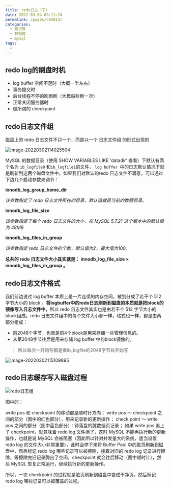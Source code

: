 ```yaml
---
title: redo日志（下）
date: 2022-03-04 09:11:24
permalink: /pages/c04014/
categories:
  - 知识库
  - 数据库
  - mysql
tags:
  - 
---
```

## redo log的刷盘时机

- log buffer 空间不足时（大概一半左右）
- 事务提交时
- 后台线程不停的刷刷刷（大概每秒刷一次）
- 正常关闭服务器时
- 做所谓的 checkpoint

## redo日志文件组

磁盘上的 redo 日志文件不只一个，而是以一个 日志文件组 的形式出现的

![image-20220302114025504](https://img.ggball.top/picGo/image-20220302114025504.png)

MySQL 的数据目录（使用 SHOW VARIABLES LIKE 'datadir' 查看）下默认有两个名为 `ib_logfile0` 和`ib_logfile1`的文件， `log buffer `中的日志默认情况下就是刷新到这两个磁盘文件中。如果我们对默认的redo 日志文件不满意，可以通过下边几个启动参数来调节：

**innodb_log_group_home_dir**

*该参数指定了 redo 日志文件所在的目录，默认值就是当前的数据目录。*

**innodb_log_file_size**

*该参数指定了每个 redo 日志文件的大小，在 MySQL 5.7.21 这个版本中的默认值为 48MB*

**innodb_log_files_in_group**

*该参数指定 redo 日志文件的个数，默认值为2，最大值为100。*



**总共的 redo 日志文件大小其实就是： innodb_log_file_size × innodb_log_files_in_group 。**



## redo日志文件格式

我们前边说过 log buffer 本质上是一片连续的内存空间，被划分成了若干个 512 字节大小的 block 。**将logbuffer中的redo日志刷新到磁盘的本质就是把block的镜像写入日志文件中**，所以 redo 日志文件其实也是由若干个 512 字节大小的block组成。redo 日志文件组中的每个文件大小都一样，格式也一样，都是由两部分组成：

- 前2048个字节，也就是前4个block是用来存储一些管理信息的。
- 从第2048字节往后是用来存储 log buffer 中的block镜像的。

> 所以每次一开始写都是重ib_logfile的2048字节处开始写

![image-20220302115109895](https://img.ggball.top/picGo/image-20220302115109895.png)



## redo日志缓存写入磁盘过程

![redo日志组](https://img.ggball.top/picGo/20230608114849.png)

图中的：

write pos 和 checkpoint 的移动都是顺时针方向；
write pos ～ checkpoint 之间的部分（图中的红色部分），用来记录新的更新操作；
check point ～ write pos 之间的部分（图中蓝色部分）：待落盘的脏数据页记录；
如果 write pos 追上了 checkpoint，就意味着 redo log 文件满了，这时 MySQL 不能再执行新的更新操作，也就是说 MySQL 会被阻塞（因此所以针对并发量大的系统，适当设置 redo log 的文件大小非常重要），此时会停下来将 Buffer Pool 中的脏页刷新到磁盘中，然后标记 redo log 哪些记录可以被擦除，接着对旧的 redo log 记录进行擦除，等擦除完旧记录腾出了空间，checkpoint 就会往后移动（图中顺时针），然后 MySQL 恢复正常运行，继续执行新的更新操作。

所以，一次 checkpoint 的过程就是脏页刷新到磁盘中变成干净页，然后标记 redo log 哪些记录可以被覆盖的过程。